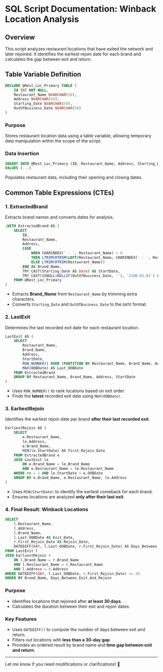 # SQL Script Documentation: Winback Location Analysis

## **Overview**
This script analyzes restaurant locations that have exited the network and later rejoined. It identifies the earliest rejoin date for each brand and calculates the gap between exit and return.

## **Table Variable Definition**
```sql
DECLARE @Rest_Loc_Primary TABLE (
    Id INT NOT NULL,
    Restaurant_Name NVARCHAR(50),
    Address NVARCHAR(50),
    Starting_Date NVARCHAR(50),
    OutOfBusiness_Date NVARCHAR(50)
)
```
### **Purpose**
Stores restaurant location data using a table variable, allowing temporary data manipulation within the scope of the script.

### **Data Insertion**
```sql
INSERT INTO @Rest_Loc_Primary (ID, Restaurant_Name, Address, Starting_Date, OutOfBusiness_Date)
VALUES (...)
```
Populates restaurant data, including their opening and closing dates.

## **Common Table Expressions (CTEs)**
### **1. ExtractedBrand**
Extracts brand names and converts dates for analysis.
```sql
;WITH ExtractedBrand AS (
    SELECT
        ID,
        Restaurant_Name,
        Address,
        CASE 
            WHEN CHARINDEX(' - ', Restaurant_Name) > 0 
            THEN LTRIM(RTRIM(LEFT(Restaurant_Name, CHARINDEX(' - ', Restaurant_Name))))
            ELSE LTRIM(RTRIM(Restaurant_Name)) 
        END AS Brand_Name,
        TRY_CAST(Starting_Date AS Date) AS StartDate,
        TRY_CAST(ISNULL(NULLIF(OutOfBusiness_Date, ''), '2100-01-01') AS Date) AS OOBDate 
    FROM @Rest_Loc_Primary
)
```
- Extracts **Brand_Name** from `Restaurant_Name` by trimming extra characters.
- Converts `Starting_Date` and `OutOfBusiness_Date` to the `DATE` format.

### **2. LastExit**
Determines the last recorded exit date for each restaurant location.
```sql
LastExit AS (
    SELECT			
        Restaurant_Name,
        Brand_Name,
        Address,
        StartDate,
        ROW_NUMBER() OVER (PARTITION BY Restaurant_Name, Brand_Name, Address ORDER BY StartDate DESC) AS rn,
        MAX(OOBDate) AS Last_OOBDate
    FROM ExtractedBrand
    GROUP BY Restaurant_Name, Brand_Name, Address, StartDate
)
```
- Uses `ROW_NUMBER()` to rank locations based on exit order.
- Finds the **latest** recorded exit date using `MAX(OOBDate)`.

### **3. EarliestRejoin**
Identifies the earliest rejoin date per brand **after their last recorded exit**.
```sql
EarliestRejoin AS (
    SELECT
        e.Restaurant_Name, 
        le.Address, 
        e.Brand_Name,
        MIN(le.StartDate) AS First_Rejoin_Date 
    FROM ExtractedBrand e
    JOIN LastExit le 
        ON e.Brand_Name = le.Brand_Name
        AND e.Restaurant_Name = le.Restaurant_Name
    WHERE rn = 1 AND le.StartDate > e.OOBDate
    GROUP BY e.Brand_Name, e.Restaurant_Name, le.Address
)
```
- Uses `MIN(StartDate)` to identify the earliest comeback for each brand.
- Ensures locations are analyzed **only after their last exit**.

### **4. Final Result: Winback Locations**
```sql
SELECT
    l.Restaurant_Name,
    l.Address,
    l.Brand_Name,
    l.Last_OOBDate AS Exit_Date,
    r.First_Rejoin_Date AS Rejoin_Date,
    DATEDIFF(DAY, l.Last_OOBDate, r.First_Rejoin_Date) AS Days_Between_Exit_And_Rejoin
FROM LastExit l
JOIN EarliestRejoin r 
    ON l.Brand_Name = r.Brand_Name 
    AND l.Restaurant_Name = r.Restaurant_Name 
    AND l.Address = r.Address
WHERE DATEDIFF(DAY, l.Last_OOBDate, r.First_Rejoin_Date) >= 30  
ORDER BY Brand_Name, Days_Between_Exit_And_Rejoin
```
### **Purpose**
- Identifies locations that rejoined after **at least 30 days**.
- Calculates the duration between their exit and rejoin dates.

### **Key Features**
- Uses `DATEDIFF()` to compute the number of days between exit and return.
- Filters out locations with **less than a 30-day gap**.
- Provides an ordered result by brand name and **time gap between exit and return**.

---

Let me know if you need modifications or clarifications! 🚀
